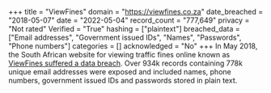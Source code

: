 +++
title = "ViewFines"
domain = "https://viewfines.co.za"
date_breached = "2018-05-07"
date = "2022-05-04"
record_count = "777,649"
privacy = "Not rated"
Verified = "True"
hashing = ["plaintext"]
breached_data = ["Email addresses", "Government issued IDs", "Names", "Passwords", "Phone numbers"]
categories = []
acknowledged = "No"
+++
In May 2018, the South African website for viewing traffic fines online known as <a href="https://www.iafrikan.com/2018/05/24/south-africas-viewfines-suffered-major-data-leak/" target="_blank" rel="noopener">ViewFines suffered a data breach</a>. Over 934k records containing 778k unique email addresses were exposed and included names, phone numbers, government issued IDs and passwords stored in plain text.
